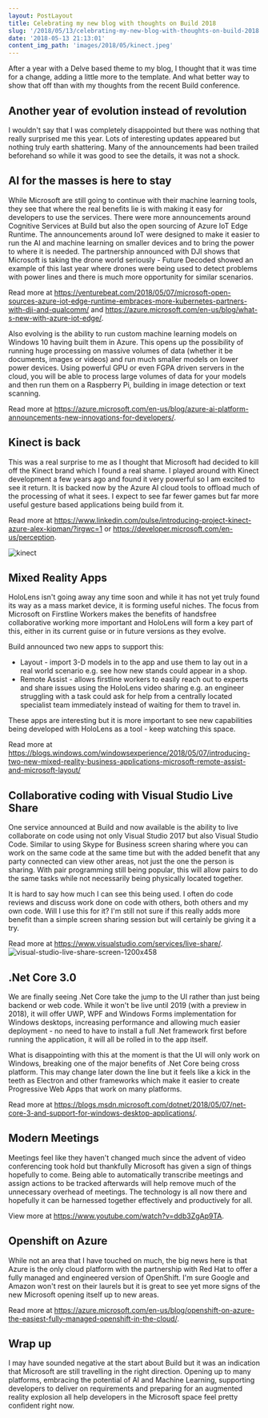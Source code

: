 ```yaml
---
layout: PostLayout
title: Celebrating my new blog with thoughts on Build 2018
slug: '/2018/05/13/celebrating-my-new-blog-with-thoughts-on-build-2018'
date: '2018-05-13 21:13:01'
content_img_path: 'images/2018/05/kinect.jpeg'
---
```


After a year with a Delve based theme to my blog, I thought that it was time for a change, adding a little more to the template. And what better way to show that off than with my thoughts from the recent Build conference.

## Another year of evolution instead of revolution

I wouldn't say that I was completely disappointed but there was nothing that really surprised me this year. Lots of interesting updates appeared but nothing truly earth shattering. Many of the announcements had been trailed beforehand so while it was good to see the details, it was not a shock.

## AI for the masses is here to stay

While Microsoft are still going to continue with their machine learning tools, they see that where the real benefits lie is with making it easy for developers to use the services. There were more announcements around Cognitive Services at Build but also the open sourcing of Azure IoT Edge Runtime. The announcements around IoT were designed to make it easier to run the AI and machine learning on smaller devices and to bring the power to where it is needed. The partnership announced with DJI shows that Microsoft is taking the drone world seriously - Future Decoded showed an example of this last year where drones were being used to detect problems with power lines and there is much more opportunity for similar scenarios.

Read more at https://venturebeat.com/2018/05/07/microsoft-open-sources-azure-iot-edge-runtime-embraces-more-kubernetes-partners-with-dji-and-qualcomm/ and https://azure.microsoft.com/en-us/blog/what-s-new-with-azure-iot-edge/.

Also evolving is the ability to run custom machine learning models on Windows 10 having built them in Azure. This opens up the possibility of running huge processing on massive volumes of data (whether it be documents, images or videos) and run much smaller models on lower power devices. Using powerful GPU or even FGPA driven servers in the cloud, you will be able to process large volumes of data for your models and then run them on a Raspberry Pi, building in image detection or text scanning.

Read more at https://azure.microsoft.com/en-us/blog/azure-ai-platform-announcements-new-innovations-for-developers/.

## Kinect is back

This was a real surprise to me as I thought that Microsoft had decided to kill off the Kinect brand which I found a real shame. I played around with Kinect development a few years ago and found it very powerful so I am excited to see it return. It is backed now by the Azure AI cloud tools to offload much of the processing of what it sees. I expect to see far fewer games but far more useful gesture based applications being build from it.

Read more at https://www.linkedin.com/pulse/introducing-project-kinect-azure-alex-kipman/?irgwc=1 or https://developer.microsoft.com/en-us/perception.

![kinect](/images/2018/05/kinect.jpeg)

## Mixed Reality Apps

HoloLens isn't going away any time soon and while it has not yet truly found its way as a mass market device, it is forming useful niches. The focus from Microsoft on Firstline Workers makes the benefits of handsfree collaborative working more important and HoloLens will form a key part of this, either in its current guise or in future versions as they evolve.

Build announced two new apps to support this:

- Layout - import 3-D models in to the app and use them to lay out in a real world scenario e.g. see how new stands could appear in a shop.
- Remote Assist - allows firstline workers to easily reach out to experts and share issues using the HoloLens video sharing e.g. an engineer struggling with a task could ask for help from a centrally located specialist team immediately instead of waiting for them to travel in.

These apps are interesting but it is more important to see new capabilities being developed with HoloLens as a tool - keep watching this space.

Read more at https://blogs.windows.com/windowsexperience/2018/05/07/introducing-two-new-mixed-reality-business-applications-microsoft-remote-assist-and-microsoft-layout/

## Collaborative coding with Visual Studio Live Share

One service announced at Build and now available is the ability to live collaborate on code using not only Visual Studio 2017 but also Visual Studio Code. Similar to using Skype for Business screen sharing where you can work on the same code at the same time but with the added benefit that any party connected can view other areas, not just the one the person is sharing. With pair programming still being popular, this will allow pairs to do the same tasks while not necessarily being physically located together.

It is hard to say how much I can see this being used. I often do code reviews and discuss work done on code with others, both others and my own code. Will I use this for it? I'm still not sure if this really adds more benefit than a simple screen sharing session but will certainly be giving it a try.

Read more at https://www.visualstudio.com/services/live-share/.
![visual-studio-live-share-screen-1200x458](018/05/visual-studio-live-share-screen-1200x458.jpg)

## .Net Core 3.0

We are finally seeing .Net Core take the jump to the UI rather than just being backend or web code. While it won't be live until 2019 (with a preview in 2018), it will offer UWP, WPF and Windows Forms implementation for Windows desktops, increasing performance and allowing much easier deployment - no need to have to install a full .Net framework first before running the application, it will all be rolled in to the app itself.

What is disappointing with this at the moment is that the UI will only work on Windows, breaking one of the major benefits of .Net Core being cross platform. This may change later down the line but it feels like a kick in the teeth as Electron and other frameworks which make it easier to create Progressive Web Apps that work on many platforms.

Read more at https://blogs.msdn.microsoft.com/dotnet/2018/05/07/net-core-3-and-support-for-windows-desktop-applications/.

## Modern Meetings

Meetings feel like they haven't changed much since the advent of video conferencing took hold but thankfully Microsoft has given a sign of things hopefully to come. Being able to automatically transcribe meetings and assign actions to be tracked afterwards will help remove much of the unnecessary overhead of meetings. The technology is all now there and hopefully it can be harnessed together effectively and productively for all.

View more at https://www.youtube.com/watch?v=ddb3ZgAp9TA.

## Openshift on Azure

While not an area that I have touched on much, the big news here is that Azure is the only cloud platform with the partnership with Red Hat to offer a fully managed and engineered version of OpenShift. I'm sure Google and Amazon won't rest on their laurels but it is great to see yet more signs of the new Microsoft opening itself up to new areas.

Read more at https://azure.microsoft.com/en-us/blog/openshift-on-azure-the-easiest-fully-managed-openshift-in-the-cloud/.

## Wrap up

I may have sounded negative at the start about Build but it was an indication that Microsoft are still travelling in the right direction. Opening up to many platforms, embracing the potential of AI and Machine Learning, supporting developers to deliver on requirements and preparing for an augmented reality explosion all help developers in the Microsoft space feel pretty confident right now.
